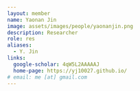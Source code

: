 ```yaml
---
layout: member
name: Yaonan Jin
image: assets/images/people/yaonanjin.png
description: Researcher
role: res
aliases:
  - Y. Jin
links:
  google-scholar: 4qW5L2AAAAAJ
  home-page: https://yj10027.github.io/
# email: me [at] gmail.com 
---
```



